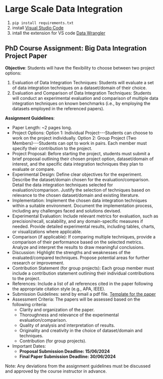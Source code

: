 # Large Scale Data Integration

1. `pip install requirements.txt`
2. install [Visual Studio Code](https://code.visualstudio.com)
3. intall the extension for VS code [Data Wrangler](https://code.visualstudio.com/docs/datascience/data-wrangler)



## PhD Course Assignment: Big Data Integration Project Paper

**Objective**:
Students will have the flexibility to choose between two project options:

1. Evaluation of Data Integration Techniques: Students will evaluate a set of data integration techniques on a dataset/domain of their choice.
2. Evaluation and Comparison of Data Integration Techniques: Students will conduct an experimental evaluation and comparison of multiple data integration techniques on known benchmarks (i.e., by employing the datasets employed in the referenced papers).

**Assignment Guidelines**:

- Paper Length: ~2 pages long.
- Project Options:
Option 1: Individual Project---Students can choose to work on the project individually.
Option 2: Group Project (Two Members)---Students can opt to work in pairs. Each member must specify their contribution to the project.
- Project Proposal: Before starting the project, students must submit a brief proposal outlining their chosen project option, dataset/domain of interest, and the specific data integration techniques they plan to evaluate or compare.
- Experimental Design:
Define clear objectives for the experiment.
Describe the dataset/domain chosen for the evaluation/comparison.
Detail the data integration techniques selected for evaluation/comparison.
Justify the selection of techniques based on relevance to the chosen dataset/domain and existing literature.
- Implementation:
Implement the chosen data integration techniques within a suitable environment.
Document the implementation process, including any challenges faced and solutions devised.
- Experimental Evaluation:
Include relevant metrics for evaluation, such as precision/recall, scalability, and any domain-specific measures if needed.
Provide detailed experimental results, including tables, charts, or visualizations where applicable.
- Comparison (if applicable):
If comparing multiple techniques, provide a comparison of their performance based on the selected metrics.
Analyze and interpret the results to draw meaningful conclusions.
- Discussion:
Highlight the strengths and weaknesses of the evaluated/compared techniques.
Propose potential areas for further research or improvement.
- Contribution Statement (for group projects):
Each group member must include a contribution statement outlining their individual contributions to the project.
- References:
Include a list of all references cited in the paper following the appropriate citation style (e.g., APA, IEEE).
- Submission Guidelines:
send by email a pdf file.
[Template for the paper](https://www.overleaf.com/latex/templates/acm-conference-proceedings-primary-article-template/wbvnghjbzwpc)
- Assessment Criteria:
The papers will be assessed based on the following criteria:
    - Clarity and organization of the paper.
    - Thoroughness and relevance of the experimental evaluation/comparison.
    - Quality of analysis and interpretation of results.
    - Originality and creativity in the choice of dataset/domain and techniques.
    - Contribution (for group projects).
- Important Dates:
    - **Proposal Submission Deadline: 15/06/2024**
    - **Final Paper Submission Deadline: 30/06/2024**

Note: Any deviations from the assignment guidelines must be discussed and approved by the course instructor in advance.